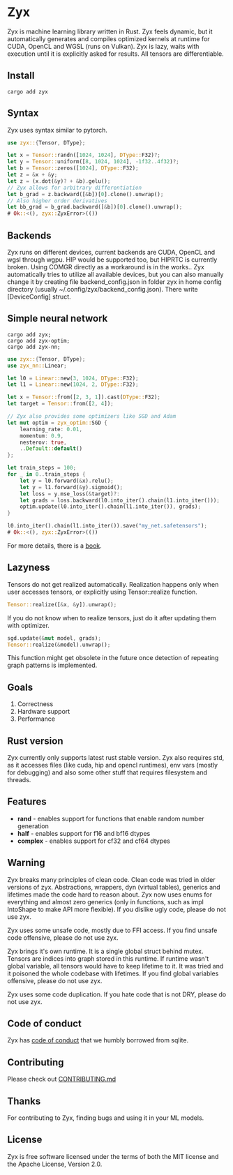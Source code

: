 # Zyx

Zyx is machine learning library written in Rust.
Zyx feels dynamic, but it automatically generates and compiles optimized kernels at runtime for CUDA, OpenCL and WGSL (runs on Vulkan).
Zyx is lazy, waits with execution until it is explicitly asked for results.
All tensors are differentiable.

## Install

```shell
cargo add zyx
```

## Syntax

Zyx uses syntax similar to pytorch.

```rust no_run
use zyx::{Tensor, DType};

let x = Tensor::randn([1024, 1024], DType::F32)?;
let y = Tensor::uniform([8, 1024, 1024], -1f32..4f32)?;
let b = Tensor::zeros([1024], DType::F32);
let z = &x + &y;
let z = (x.dot(&y)? + &b).gelu();
// Zyx allows for arbitrary differentiation
let b_grad = z.backward([&b])[0].clone().unwrap();
// Also higher order derivatives
let bb_grad = b_grad.backward([&b])[0].clone().unwrap();
# Ok::<(), zyx::ZyxError>(())
```

## Backends

Zyx runs on different devices, current backends are CUDA, OpenCL and wgsl through wgpu.
HIP would be supported too, but HIPRTC is currently broken.
Using COMGR directly as a workaround is in the works..
Zyx automatically tries to utilize all available devices, but you can also manually change it by creating file backend_config.json in folder zyx in home config directory (usually ~/.config/zyx/backend_config.json).
There write [DeviceConfig] struct.

## Simple neural network

```shell
cargo add zyx;
cargo add zyx-optim;
cargo add zyx-nn;
```
```rust ignore
use zyx::{Tensor, DType};
use zyx_nn::Linear;

let l0 = Linear::new(3, 1024, DType::F32);
let l1 = Linear::new(1024, 2, DType::F32);

let x = Tensor::from([2, 3, 1]).cast(DType::F32);
let target = Tensor::from([2, 4]);

// Zyx also provides some optimizers like SGD and Adam
let mut optim = zyx_optim::SGD {
    learning_rate: 0.01,
    momentum: 0.9,
    nesterov: true,
    ..Default::default()
};

let train_steps = 100;
for _ in 0..train_steps {
    let y = l0.forward(&x).relu();
    let y = l1.forward(&y).sigmoid();
    let loss = y.mse_loss(&target)?:
    let grads = loss.backward(l0.into_iter().chain(l1.into_iter()));
    optim.update(l0.into_iter().chain(l1.into_iter()), grads);
}

l0.into_iter().chain(l1.into_iter()).save("my_net.safetensors");
# Ok::<(), zyx::ZyxError>(())
```

For more details, there is a [book](https://zk4x.github.io/zyx).

## Lazyness

Tensors do not get realized automatically. Realization happens only when user accesses tensors, or explicitly using Tensor::realize function.
```rust ignore
Tensor::realize([&x, &y]).unwrap();
```
If you do not know when to realize tensors, just do it after updating them with optimizer.
```rust ignore
sgd.update(&mut model, grads);
Tensor::realize(&model).unwrap();
```
This function might get obsolete in the future once detection of repeating graph patterns is implemented.

## Goals

1. Correctness
2. Hardware support
3. Performance

## Rust version

Zyx currently only supports latest rust stable version. Zyx also requires std,
as it accesses files (like cuda, hip and opencl runtimes), env vars (mostly for debugging)
and also some other stuff that requires filesystem and threads.

## Features

- **rand** - enables support for functions that enable random number generation
- **half** - enables support for f16 and bf16 dtypes
- **complex** - enables support for cf32 and cf64 dtypes

## Warning

Zyx breaks many principles of clean code. Clean code was tried in older versions of zyx.
Abstractions, wrappers, dyn (virtual tables), generics and lifetimes made the code hard
to reason about. Zyx now uses enums for everything and almost zero generics (only in functions, such as impl IntoShape to make API more flexible).
If you dislike ugly code, please do not use zyx.

Zyx uses some unsafe code, mostly due to FFI access. If you find unsafe code offensive,
please do not use zyx.

Zyx brings it's own runtime. It is a single global struct behind mutex.
Tensors are indices into graph stored in this runtime. If runtime wasn't
global variable, all tensors would have to keep lifetime to it. It was
tried and it poisoned the whole codebase with lifetimes. If you find global variables
offensive, please do not use zyx.

Zyx uses some code duplication. If you hate code that is not DRY, please do not use zyx.

## Code of conduct

Zyx has [code of conduct](CODE_OF_CONDUCT.md) that we humbly borrowed from sqlite.

## Contributing

Please check out [CONTRIBUTING.md](CONTRIBUTING.md)

## Thanks

For contributing to Zyx, finding bugs and using it in your ML models.

## License

Zyx is free software licensed under the terms of both the MIT license and the Apache License, Version 2.0.
